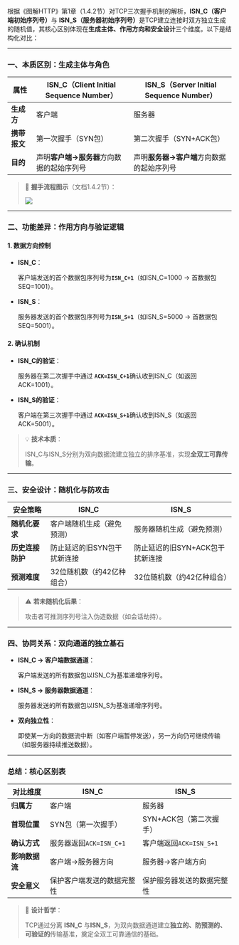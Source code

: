 根据《图解HTTP》第1章（1.4.2节）对TCP三次握手机制的解析，​**ISN_C（客户端初始序列号）​**​ 与 ​**ISN_S（服务器初始序列号）​**​ 是TCP建立连接时双方独立生成的随机值，其核心区别体现在 ​**生成主体、作用方向和安全设计**​ 三个维度。以下是结构化对比：

---

### 一、**本质区别：生成主体与角色**​

|​**属性**​|ISN_C（Client Initial Sequence Number）|ISN_S（Server Initial Sequence Number）|
|---|---|---|
|​**生成方**​|客户端|服务器|
|​**携带报文**​|第一次握手（SYN包）|第二次握手（SYN+ACK包）|
|​**目的**​|声明**客户端→服务器**方向数据的起始序列号|声明**服务器→客户端**方向数据的起始序列号|

> 📌 ​**握手流程图示**​（文档1.4.2节）：
> 
> ![](https://hunyuan-plugin-private-1258344706.cos.ap-nanjing.myqcloud.com/pdf_youtu/img/hy-20250914141649_e0d1c67c63455c2562f71481d7fc7a06-22-3.png?q-sign-algorithm=sha1&q-ak=AKID372nLgqocp7HZjfQzNcyGOMTN3Xp6FEA&q-sign-time=1757835034%3B2073195034&q-key-time=1757835034%3B2073195034&q-header-list=host&q-url-param-list=&q-signature=75ad53c51d87f740277eeae333cec946eee90f78)

---

### 二、**功能差异：作用方向与验证逻辑**​

#### 1. ​**数据方向控制**​

- ​**ISN_C**​：
    
    客户端发送的首个数据包序列号为 ​**`ISN_C+1`**​（如ISN_C=1000 → 首数据包SEQ=1001）。
    
- ​**ISN_S**​：
    
    服务器发送的首个数据包序列号为 ​**`ISN_S+1`**​（如ISN_S=5000 → 首数据包SEQ=5001）。
    

#### 2. ​**确认机制**​

- ​**ISN_C的验证**​：
    
    服务器在第二次握手中通过 ​**`ACK=ISN_C+1`**​ 确认收到ISN_C（如返回ACK=1001）。
    
- ​**ISN_S的验证**​：
    
    客户端在第三次握手中通过 ​**`ACK=ISN_S+1`**​ 确认收到ISN_S（如返回ACK=5001）。
    

> 💡 ​**技术本质**​：
> 
> ISN_C与ISN_S分别为双向数据流建立独立的排序基准，实现**全双工可靠传输**。

---

### 三、**安全设计：随机化与防攻击**​

|​**安全策略**​|ISN_C|ISN_S|
|---|---|---|
|​**随机化要求**​|客户端随机生成（避免预测）|服务器随机生成（避免预测）|
|​**历史连接防护**|防止延迟的旧SYN包干扰新连接|防止延迟的旧SYN+ACK包干扰新连接|
|​**预测难度**​|32位随机数（约42亿种组合）|32位随机数（约42亿种组合）|

> ⚠️ ​**若未随机化后果**​：
> 
> 攻击者可推测序列号注入伪造数据（如会话劫持）。

---

### 四、**协同关系：双向通道的独立基石**​

- ​**ISN_C → 客户端数据通道**​：
    
    客户端发送的所有数据包以ISN_C为基准递增序列号。
    
- ​**ISN_S → 服务器数据通道**​：
    
    服务器发送的所有数据包以ISN_S为基准递增序列号。
    
- ​**双向独立性**​：
    
    即使某一方向的数据流中断（如客户端暂停发送），另一方向仍可继续传输（如服务器持续推送数据）。
    

---

### ​**总结：核心区别表**​

|​**对比维度**​|ISN_C|ISN_S|
|---|---|---|
|​**归属方**​|客户端|服务器|
|​**首现位置**​|SYN包（第一次握手）|SYN+ACK包（第二次握手）|
|​**确认方式**​|服务器返回`ACK=ISN_C+1`|客户端返回`ACK=ISN_S+1`|
|​**影响数据流**|客户端→服务器方向|服务器→客户端方向|
|​**安全意义**​|保护客户端发送的数据完整性|保护服务器发送的数据完整性|

> 💎 ​**设计哲学**​：
> 
> TCP通过分离 ​**ISN_C**​ 与 ​**ISN_S**，为双向数据通道建立**独立的、防预测的、可验证的**传输基准，奠定全双工可靠通信的基础。
